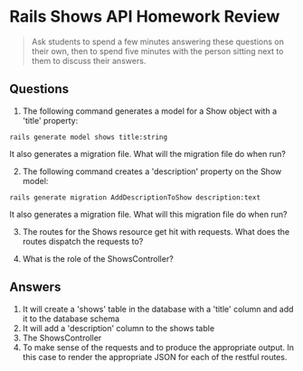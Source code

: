 # Rails Shows API Homework Review
> Ask students to spend a few minutes answering these questions on their own, then to spend five minutes with the person sitting next to them to discuss their answers.

## Questions

1. The following command generates a model for a Show object with a 'title' property:

`rails generate model shows title:string`

It also generates a migration file. What will the migration file do when run?

2. The following command creates a 'description' property on the Show model:

`rails generate migration AddDescriptionToShow description:text`

It also generates a migration file. What will this migration file do when run?

3. The routes for the Shows resource get hit with requests. What does the routes dispatch the requests to?

4. What is the role of the ShowsController?


## Answers

1. It will create a 'shows' table in the database with a 'title' column and add it to the database schema
2. It will add a 'description' column to the shows table
3. The ShowsController
4. To make sense of the requests and to produce the appropriate output. In this case to render the appropriate JSON for each of the restful routes.

